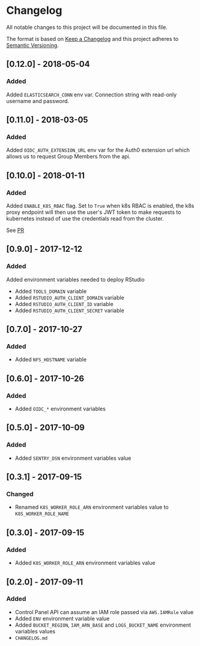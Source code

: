 # Changelog
All notable changes to this project will be documented in this file.

The format is based on [Keep a Changelog](http://keepachangelog.com/en/1.0.0/)
and this project adheres to [Semantic Versioning](http://semver.org/spec/v2.0.0.html).


## [0.12.0] - 2018-05-04
### Added
Added `ELASTICSEARCH_CONN` env var. Connection string with read-only username and password.

## [0.11.0] - 2018-03-05
### Added
Added `OIDC_AUTH_EXTENSION_URL` env var for the Auth0 extension url which allows
us to request Group Members from the api.

## [0.10.0] - 2018-01-11
### Added
Added `ENABLE_K8S_RBAC` flag. Set to `True` when k8s RBAC is enabled,
the k8s proxy endpoint will then use the user's JWT token to make requests
to kubernetes instead of use the credentials read from the cluster.

See [PR](https://github.com/ministryofjustice/analytics-platform-control-panel/pull/85)


## [0.9.0] - 2017-12-12
### Added
Added environment variables needed to deploy RStudio
- Added `TOOLS_DOMAIN` variable
- Added `RSTUDIO_AUTH_CLIENT_DOMAIN` variable
- Added `RSTUDIO_AUTH_CLIENT_ID` variable
- Added `RSTUDIO_AUTH_CLIENT_SECRET` variable


## [0.7.0] - 2017-10-27
### Added
- Added `NFS_HOSTNAME` variable


## [0.6.0] - 2017-10-26
### Added
- Added `OIDC_*` environment variables


## [0.5.0] - 2017-10-09
### Added
- Added `SENTRY_DSN` environment variables value


## [0.3.1] - 2017-09-15
### Changed
- Renamed `K8S_WORKER_ROLE_ARN` environment variables value to
  `K8S_WORKER_ROLE_NAME`


## [0.3.0] - 2017-09-15
### Added
- Added `K8S_WORKER_ROLE_ARN` environment variables value


## [0.2.0] - 2017-09-11
### Added
- Control Panel API can assume an IAM role passed via `AWS.IAMRole` value
- Added `ENV` environment variable value
- Added `BUCKET_REGION`, `IAM_ARN_BASE` and `LOGS_BUCKET_NAME`  environment variables values
- `CHANGELOG.md`
